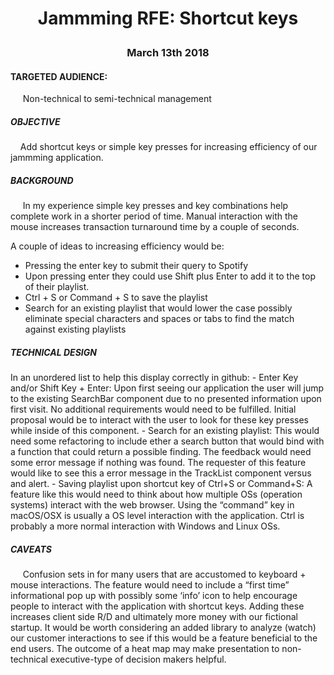 <h1 align="center">Jammming RFE: Shortcut keys</p>
<h3 align="center">March 13th 2018</p>

<h4>TARGETED AUDIENCE:</h4> &nbsp;&nbsp;&nbsp;&nbsp; Non-technical to semi-technical management

<h5>OBJECTIVE</h5>
&nbsp;&nbsp;&nbsp;&nbsp;Add shortcut keys or simple key presses for increasing efficiency of our jammming application.

<h5>BACKGROUND</h5>
&nbsp;&nbsp;&nbsp;&nbsp; In my experience simple key presses and key combinations help complete work in a shorter period of time.  Manual interaction with the mouse increases transaction turnaround time by a couple of seconds.

A couple of ideas to increasing efficiency would be:  
 - Pressing the enter key to submit their query to Spotify
 - Upon pressing enter they could use Shift plus Enter to add it to the top of their playlist.
 - Ctrl + S or Command + S to save the playlist
 - Search for an existing playlist that would lower the case possibly eliminate special characters and spaces or tabs to find the match against existing playlists

<h5>TECHNICAL DESIGN</h5>  
In an unordered list to help this display correctly in github:  
 - Enter Key and/or Shift Key + Enter:  Upon first seeing our application the user will jump to the existing SearchBar component due to no presented information upon first visit.  No additional requirements would need to be fulfilled.  Initial proposal would be to interact with the user to look for these key presses while inside of this component.  
 - Search for an existing playlist:  This would need some refactoring to include ether a search button that would bind with a function that could return a possible finding.  The feedback would need some error message if nothing was found.  The requester of this feature would like to see this a error message in the TrackList component versus and alert.  
 - Saving playlist upon shortcut key of Ctrl+S or Command+S:  A feature like this would need to think about how multiple OSs (operation systems) interact with the web browser.  Using the “command” key in macOS/OSX is usually a OS level interaction with the application.   Ctrl is probably a more normal interaction with Windows and Linux OSs.

<h5>CAVEATS</h5>
&nbsp;&nbsp;&nbsp;&nbsp; Confusion sets in for many users that are accustomed to keyboard + mouse interactions.  The feature would need to include a “first time” informational pop up with possibly some ‘info’ icon to help encourage people to interact with the application with shortcut keys.  Adding these increases client side R/D and ultimately more money with our fictional startup.  It would be worth considering an added library to analyze (watch) our customer interactions to see if this would be a feature beneficial to the end users.  The outcome of a heat map may make presentation to non-technical executive-type of decision makers helpful.
